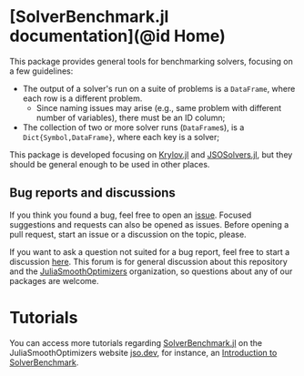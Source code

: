 # [SolverBenchmark.jl documentation](@id Home)

This package provides general tools for benchmarking solvers, focusing on a few
guidelines:
- The output of a solver's run on a suite of problems is a `DataFrame`, where each row
  is a different problem.
  - Since naming issues may arise (e.g., same problem with different number of
    variables), there must be an ID column;
- The collection of two or more solver runs (`DataFrame`s), is a
  `Dict{Symbol,DataFrame}`, where each key is a solver;

This package is developed focusing on
[Krylov.jl](https://github.com/JuliaSmoothOptimizers/Krylov.jl) and
[JSOSolvers.jl](https://github.com/JuliaSmoothOptimizers/JSOSolvers.jl), but they should be
general enough to be used in other places.

## Bug reports and discussions

If you think you found a bug, feel free to open an [issue](https://github.com/JuliaSmoothOptimizers/SolverBenchmark.jl/issues).
Focused suggestions and requests can also be opened as issues. Before opening a pull request, start an issue or a discussion on the topic, please.

If you want to ask a question not suited for a bug report, feel free to start a discussion [here](https://github.com/JuliaSmoothOptimizers/Organization/discussions). This forum is for general discussion about this repository and the [JuliaSmoothOptimizers](https://github.com/JuliaSmoothOptimizers) organization, so questions about any of our packages are welcome.

# Tutorials

You can access more tutorials regarding [SolverBenchmark.jl](https://github.com/JuliaSmoothOptimizers/SolverBenchmark.jl) on the JuliaSmoothOptimizers website [jso.dev](https://jso.dev), for instance, an [Introduction to SolverBenchmark](https://jso.dev/tutorials/introduction-to-solverbenchmark/).
